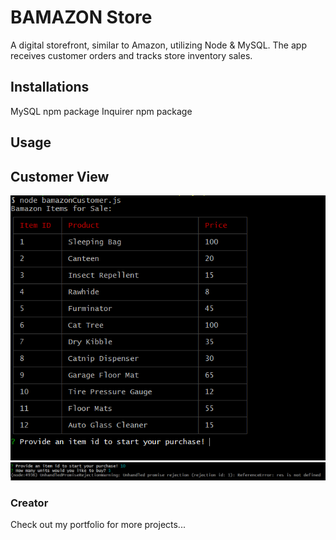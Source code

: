 # BAMAZON Store
A digital storefront, similar to Amazon, utilizing Node & MySQL. The app receives customer orders and tracks store inventory sales.

## Installations
MySQL npm package 
Inquirer npm package


## Usage




## Customer View
![Bamazon starts](/Capture1.png)
![Bamazon stops](/Capture2.png)


### Creator

Check out my portfolio for more projects...
